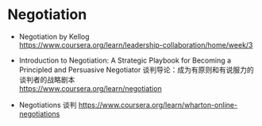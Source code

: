 # Negotiation

* Negotiation by Kellog  
https://www.coursera.org/learn/leadership-collaboration/home/week/3

*  Introduction to Negotiation: A Strategic Playbook for Becoming a Principled and Persuasive Negotiator  谈判导论：成为有原则和有说服力的谈判者的战略剧本  
https://www.coursera.org/learn/negotiation

* Negotiations 谈判
https://www.coursera.org/learn/wharton-online-negotiations      
